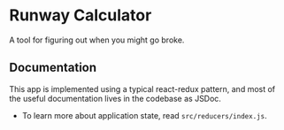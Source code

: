# Runway Calculator

A tool for figuring out when you might go broke.

## Documentation

This app is implemented using a typical react-redux pattern, and most of the useful documentation lives in the codebase as JSDoc.

* To learn more about application state, read `src/reducers/index.js`.

